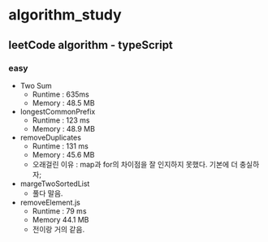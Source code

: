 # algorithm_study

## leetCode algorithm - typeScript

### easy

 - Two Sum
    - Runtime : 635ms
    - Memory : 48.5 MB
- longestCommonPrefix
   - Runtime : 123 ms
   - Memory : 48.9 MB
- removeDuplicates
   - Runtime : 131 ms
   - Memory : 45.6 MB
   - 오래걸린 이유 : map과 for의 차이점을 잘 인지하지 못했다. 기본에 더 충실하자;
- margeTwoSortedList
   - 풀다 말음.
- removeElement.js
   - Runtime : 79 ms
   - Memory 44.1 MB
   - 전이랑 거의 같음. 